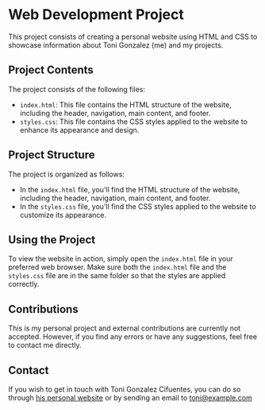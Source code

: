 # Web Development Project

This project consists of creating a personal website using HTML and CSS to showcase information about Toni Gonzalez (me) and my projects.

## Project Contents

The project consists of the following files:

- `index.html`: This file contains the HTML structure of the website, including the header, navigation, main content, and footer.
- `styles.css`: This file contains the CSS styles applied to the website to enhance its appearance and design.

## Project Structure

The project is organized as follows:

- In the `index.html` file, you'll find the HTML structure of the website, including the header, navigation, main content, and footer.
- In the `styles.css` file, you'll find the CSS styles applied to the website to customize its appearance.

## Using the Project

To view the website in action, simply open the `index.html` file in your preferred web browser. Make sure both the `index.html` file and the `styles.css` file are in the same folder so that the styles are applied correctly.

## Contributions

This is my personal project and external contributions are currently not accepted. However, if you find any errors or have any suggestions, feel free to contact me directly.

## Contact

If you wish to get in touch with Toni Gonzalez Cifuentes, you can do so through [his personal website](https://www.tonigonzalezcifuentes.com) or by sending an email to [toni@example.com](mailto:toni@example.com)

